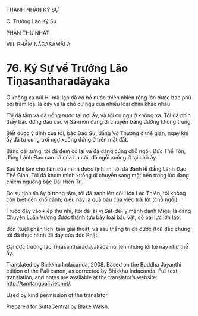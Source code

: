 THÁNH NHÂN KÝ SỰ

C. Trưởng Lão Ký Sự

PHẦN THỨ NHẤT

VIII. PHẨM NĀGASAMĀLA

# 76\. Ký Sự về Trưởng Lão Tiṇasantharadāyaka

Ở không xa núi Hi-mã-lạp đã có hồ nước thiên nhiên rộng lớn được bao phủ bởi trăm loại lá cây và là chỗ cư ngụ của nhiều loại chim khác nhau.

Tôi đã tắm và đã uống nước tại nơi ấy, và tôi cư ngụ ở không xa. Tôi đã nhìn thấy bậc đứng đầu các vị Sa-môn đang di chuyển bằng đường không trung.

Biết được ý định của tôi, bậc Đạo Sư, đấng Vô Thượng ở thế gian, ngay khi ấy đã từ cung trời ngự xuống đứng ở trên mặt đất.

Bằng cái sừng, tôi đã đem cỏ lại và đã dâng cúng chỗ ngồi. Đức Thế Tôn, đấng Lãnh Đạo cao cả của ba cõi, đã ngồi xuống ở tại chỗ ấy.

Sau khi làm cho tâm của mình được tịnh tín, tôi đã đảnh lễ đấng Lãnh Đạo Thế Gian. Tôi đã khom mình xuống di chuyển sang một bên trong lúc đang chiêm ngưỡng bậc Đại Hiền Trí.

Do sự tịnh tín ấy ở trong tâm, tôi đã sanh lên cõi Hóa Lạc Thiên, tôi không còn biết đến khổ cảnh; điều này là quả báu của việc trải lót (chỗ ngồi).

Trước đây vào kiếp thứ nhì, (tôi đã là) vị Sát-đế-lỵ mệnh danh Miga, là đấng Chuyển Luân Vương được thành tựu bảy loại báu vật, có oai lực lớn lao.

Bốn (tuệ) phân tích, tám giải thoát, và sáu thắng trí đã được (tôi) đắc chứng; tôi đã thực hành lời dạy của đức Phật.

Đại đức trưởng lão Tiṇasantharadāyakađã nói lên những lời kệ này như thế ấy.

Translated by Bhikkhu Indacanda, 2008. Based on the Buddha Jayanthi edition of the Pali canon, as corrected by Bhikkhu Indacanda. Full text, translation, and notes are available at the translator’s website: http://tamtangpaliviet.net/.

Used by kind permission of the translator.

Prepared for SuttaCentral by Blake Walsh.